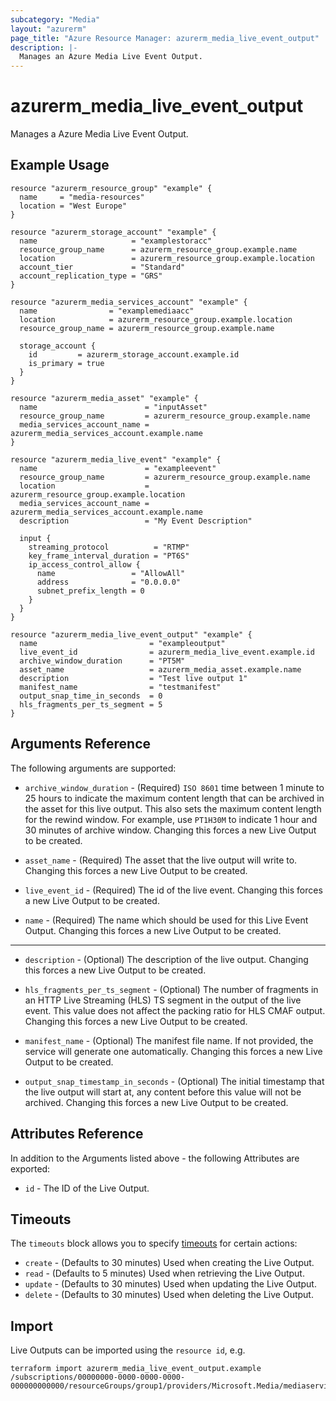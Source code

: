 ```yaml
---
subcategory: "Media"
layout: "azurerm"
page_title: "Azure Resource Manager: azurerm_media_live_event_output"
description: |-
  Manages an Azure Media Live Event Output.
---
```


# azurerm_media_live_event_output

Manages a Azure Media Live Event Output.

## Example Usage

```hcl
resource "azurerm_resource_group" "example" {
  name     = "media-resources"
  location = "West Europe"
}

resource "azurerm_storage_account" "example" {
  name                     = "examplestoracc"
  resource_group_name      = azurerm_resource_group.example.name
  location                 = azurerm_resource_group.example.location
  account_tier             = "Standard"
  account_replication_type = "GRS"
}

resource "azurerm_media_services_account" "example" {
  name                = "examplemediaacc"
  location            = azurerm_resource_group.example.location
  resource_group_name = azurerm_resource_group.example.name

  storage_account {
    id         = azurerm_storage_account.example.id
    is_primary = true
  }
}

resource "azurerm_media_asset" "example" {
  name                        = "inputAsset"
  resource_group_name         = azurerm_resource_group.example.name
  media_services_account_name = azurerm_media_services_account.example.name
}

resource "azurerm_media_live_event" "example" {
  name                        = "exampleevent"
  resource_group_name         = azurerm_resource_group.example.name
  location                    = azurerm_resource_group.example.location
  media_services_account_name = azurerm_media_services_account.example.name
  description                 = "My Event Description"

  input {
    streaming_protocol          = "RTMP"
    key_frame_interval_duration = "PT6S"
    ip_access_control_allow {
      name                 = "AllowAll"
      address              = "0.0.0.0"
      subnet_prefix_length = 0
    }
  }
}

resource "azurerm_media_live_event_output" "example" {
  name                         = "exampleoutput"
  live_event_id                = azurerm_media_live_event.example.id
  archive_window_duration      = "PT5M"
  asset_name                   = azurerm_media_asset.example.name
  description                  = "Test live output 1"
  manifest_name                = "testmanifest"
  output_snap_time_in_seconds  = 0
  hls_fragments_per_ts_segment = 5
}
```

## Arguments Reference

The following arguments are supported:

* `archive_window_duration` - (Required) `ISO 8601` time between 1 minute to 25 hours to indicate the maximum content length that can be archived in the asset for this live output. This also sets the maximum content length for the rewind window. For example, use `PT1H30M` to indicate 1 hour and 30 minutes of archive window. Changing this forces a new Live Output to be created.

* `asset_name` - (Required) The asset that the live output will write to. Changing this forces a new Live Output to be created.

* `live_event_id` - (Required) The id of the live event. Changing this forces a new Live Output to be created.

* `name` - (Required) The name which should be used for this Live Event Output. Changing this forces a new Live Output to be created.

---

* `description` - (Optional) The description of the live output. Changing this forces a new Live Output to be created.

* `hls_fragments_per_ts_segment` - (Optional) The number of fragments in an HTTP Live Streaming (HLS) TS segment in the output of the live event. This value does not affect the packing ratio for HLS CMAF output. Changing this forces a new Live Output to be created.

* `manifest_name` - (Optional) The manifest file name. If not provided, the service will generate one automatically. Changing this forces a new Live Output to be created.

* `output_snap_timestamp_in_seconds` - (Optional) The initial timestamp that the live output will start at, any content before this value will not be archived. Changing this forces a new Live Output to be created.

## Attributes Reference

In addition to the Arguments listed above - the following Attributes are exported: 

* `id` - The ID of the Live Output.

## Timeouts

The `timeouts` block allows you to specify [timeouts](https://www.terraform.io/docs/configuration/resources.html#timeouts) for certain actions:

* `create` - (Defaults to 30 minutes) Used when creating the Live Output.
* `read` - (Defaults to 5 minutes) Used when retrieving the Live Output.
* `update` - (Defaults to 30 minutes) Used when updating the Live Output.
* `delete` - (Defaults to 30 minutes) Used when deleting the Live Output.

## Import

Live Outputs can be imported using the `resource id`, e.g.

```shell
terraform import azurerm_media_live_event_output.example /subscriptions/00000000-0000-0000-0000-000000000000/resourceGroups/group1/providers/Microsoft.Media/mediaservices/account1/liveevents/event1/liveoutputs/output1
```
